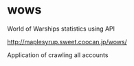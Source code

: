 # wows
World of Warships statistics using API

http://maplesyrup.sweet.coocan.jp/wows/

Application of crawling all accounts
